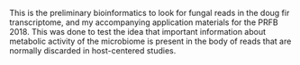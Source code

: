 This is the preliminary bioinformatics to look for fungal reads in the doug fir transcriptome, and my accompanying application materials for the PRFB 2018. This was done to test the idea that important information about metabolic activity of the microbiome is present in the body of reads that are normally discarded in host-centered studies. 

